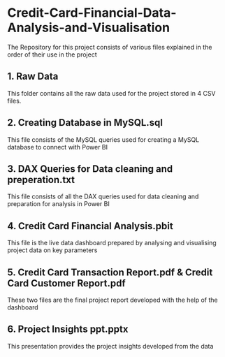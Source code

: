 # Credit-Card-Financial-Data-Analysis-and-Visualisation

The Repository for this project consists of various files explained in the order of their use in the project
## 1. Raw Data
This folder contains all the raw data used for the project stored in 4 CSV files.
## 2. Creating Database in MySQL.sql
This file consists of the MySQL queries used for creating a MySQL database to connect with Power BI
## 3. DAX Queries for Data cleaning and preperation.txt
This file consists of all the DAX queries used for data cleaning and preparation for analysis in Power BI
## 4. Credit Card Financial Analysis.pbit
This file is the live data dashboard prepared by analysing and visualising project data on key parameters
## 5. Credit Card Transaction Report.pdf & Credit Card Customer Report.pdf
These two files are the final project report developed with the help of the dashboard
## 6. Project Insights ppt.pptx
This presentation provides the project insights developed from the data 

